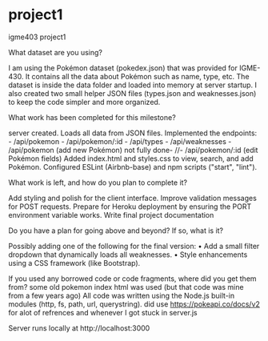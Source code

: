 # project1
igme403 project1



 What dataset are you using?

I am using the Pokémon dataset (pokedex.json) that was provided for IGME-430. 
It contains all the data about Pokémon such as name, type, etc.
The dataset is  inside the data folder and loaded into memory at server startup.
I also created two small helper JSON files (types.json and weaknesses.json) 
to keep the code simpler and more organized.


What work has been completed for this milestone?

server created.
Loads all data from JSON files.
Implemented the endpoints:
       - /api/pokemon
       - /api/pokemon/:id
       - /api/types
       - /api/weaknesses
       - /api/pokemon (add new Pokémon)
     not fully done-  //- /api/pokemon/:id (edit Pokémon fields)
Added index.html and styles.css to view, search, and add Pokémon.
Configured ESLint (Airbnb-base) and npm scripts ("start", "lint").

What work is left, and how do you plan to complete it?

 Add styling and polish for the client interface.
Improve validation messages for POST requests.
 Prepare for Heroku deployment by ensuring the PORT environment variable works.
Write final project documentation 


Do you have a plan for going above and beyond? If so, what is it?

Possibly adding one of the following for the final version:
   • Add a small filter dropdown that dynamically loads all weaknesses.
   • Style enhancements using a CSS framework (like Bootstrap). 
   

If you used any borrowed code or code fragments, where did you get them from?
some old pokemon index html was used (but that code was mine from a few years ago)
All code was written using the Node.js built-in modules (http, fs, path, url, querystring).
did use https://pokeapi.co/docs/v2 for alot of refrences and whenever I got stuck in server.js


 Server runs locally at http://localhost:3000



